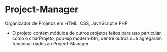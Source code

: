 # Project-Manager
Organizador de Projetos em HTML, CSS, JavaScript e PHP.

- O projeto contém módulos de outros projetos feitos para uso particular, como o criarProjeto, pop-up modern-btn, dentre outros que agregaram funcionalidades ao Project-Manager.

